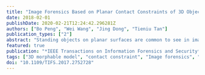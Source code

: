 ```yaml
---
title: "Image Forensics Based on Planar Contact Constraints of 3D Objects"
date: 2018-02-01
publishDate: 2020-02-21T12:24:42.296281Z
authors: ["Bo Peng", "Wei Wang", "Jing Dong", "Tieniu Tan"]
publication_types: ["2"]
abstract: "Standing objects on planar surfaces are common to see in images, e.g., people on the ground. For most objects to stay stable on the plane, planar contact is a necessary requirement. However, 2D image splicing usually disregards this physical constraint of 3D world, leading to a potential artifact of object not attached to the plane. This paper is the first attempt to use the contact constraint of standing objects as a new clue for image forensics. Accordingly, we propose a novel approach to first reconstruct the 3D poses of standing objects and their supporting plane and then measure the contact conditions for splicing detection. To tackle the problem of unknown object shape for pose estimation, we effectively employ the prior knowledge of 3D morphable model to simultaneously estimate both shape and pose parameters by fitting to image observations. The 3D normal orientation of the supporting plane is estimated given its vanishing line. Dealing with uncertainty factors in estimations, we approximate a distribution of estimates using sampling strategies and then make the final decision. Particularly, we focused our method on the important scenario of human figure splicing detection, and comprehensive experiments on multiple data sets and typical images proved the encouraging effectiveness of the new forensic clue and the proposed approach."
featured: true
publication: "*IEEE Transactions on Information Forensics and Security*"
tags: ["3D morphable model", "contact constraint", "Image forensics", "splicing detection"]
doi: "10.1109/TIFS.2017.2752728"
---
```


